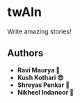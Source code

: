 # twAIn

Write amazing stories!

## Authors

- **Ravi Maurya 🦉**
- **Kush Kothari 😎**
- **Shreyas Penkar 🦊**
- **Nikheel Indanoor 🦅**
